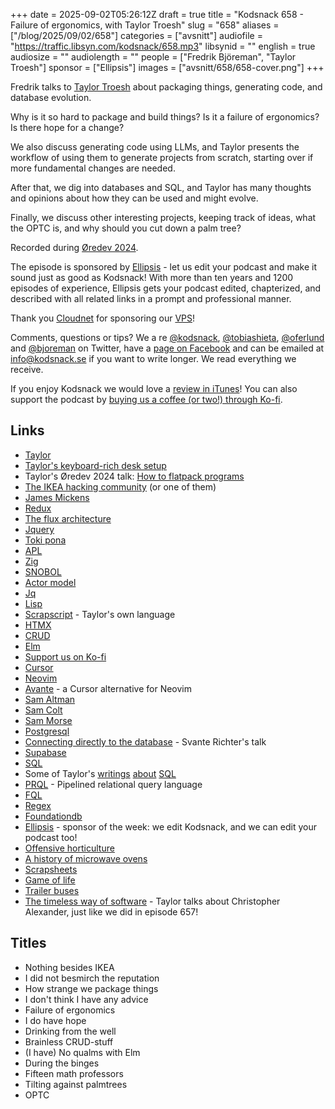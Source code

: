 +++
date = 2025-09-02T05:26:12Z
draft = true
title = "Kodsnack 658 - Failure of ergonomics, with Taylor Troesh"
slug = "658"
aliases = ["/blog/2025/09/02/658"]
categories = ["avsnitt"]
audiofile = "https://traffic.libsyn.com/kodsnack/658.mp3"
libsynid = ""
english = true
audiosize = ""
audiolength = ""
people = ["Fredrik Björeman", "Taylor Troesh"]
sponsor = ["Ellipsis"]
images = ["avsnitt/658/658-cover.png"]
+++

Fredrik talks to [Taylor Troesh](https://taylor.town/) about packaging things, generating code, and database evolution.

Why is it so hard to package and build things? Is it a failure of ergonomics? Is there hope for a change?

We also discuss generating code using LLMs, and Taylor presents the workflow of using them to generate projects from scratch, starting over if more fundamental changes are needed.

After that, we dig into databases and SQL, and Taylor has many thoughts and opinions about how they can be used and might evolve.

Finally, we discuss other interesting projects, keeping track of ideas, what the OPTC is, and why should you cut down a palm tree?

Recorded during [Øredev 2024](https://archive.oredev.org/2024/#/).

The episode is sponsored by [Ellipsis](http://www.ellipsis.se) - let us edit your podcast and make it sound just as good as Kodsnack! With more than ten years and 1200 episodes of experience, Ellipsis gets your podcast edited, chapterized, and described with all related links in a prompt and professional manner.

Thank you [Cloudnet](http://www.cloudnet.se) for sponsoring our [VPS](http://en.wikipedia.org/wiki/Virtual_private_server)!

Comments, questions or tips? We a	re [@kodsnack](https://www.twitter.com/kodsnack), [@tobiashieta](https://www.twitter.com/tobiashieta), [@oferlund](https://twitter.com/oferlund) and [@bjoreman](https://www.twitter.com/bjoreman) on Twitter, have a [page on Facebook](https://www.facebook.com/kodsnack) and can be emailed at [info@kodsnack.se](mailto:info@kodsnack.se) if you want to write longer. We read everything we receive.

If you enjoy Kodsnack we would love a [review in iTunes](http://itunes.apple.com/se/podcast/kodsnack/id561631498?l=en)! You can also support the podcast by <a href="https://ko-fi.com/kodsnack" rel="payment">buying us a coffee (or two!) through Ko-fi</a>.

## Links ##
* [Taylor](https://taylor.town/)
* [Taylor's keyboard-rich desk setup](https://hackerstations.com/setups/taylor_town/)
* Taylor's Øredev 2024 talk: [How to flatpack programs](https://www.youtube.com/watch?v=rJcQ45jKuN4&list=PLOUKmSqExtAFpg3krEd6CXr3uIyUgP97b&index=79)
* [The IKEA hacking community](https://ikeahackers.net/) (or one of them)
* [James Mickens](https://mickens.seas.harvard.edu/)
* [Redux](https://en.wikipedia.org/wiki/Redux_%28software%29)
* [The flux architecture](https://facebookarchive.github.io/flux/)
* [Jquery](https://en.wikipedia.org/wiki/JQuery)
* [Toki pona](https://www.tokipona.org/)
* [APL](https://en.wikipedia.org/wiki/APL_%28programming_language%29)
* [Zig](https://en.wikipedia.org/wiki/Zig_%28programming_language%29)
* [SNOBOL](https://en.wikipedia.org/wiki/SNOBOL)
* [Actor model](https://en.wikipedia.org/wiki/Actor_model)
* [Jq](https://jqlang.org/)
* [Lisp](https://en.wikipedia.org/wiki/Lisp_%28programming_language%29)
* [Scrapscript](https://scrapscript.org/) - Taylor's own language
* [HTMX](https://en.wikipedia.org/wiki/Htmx)
* [CRUD](https://en.wikipedia.org/wiki/Create,_read,_update_and_delete)
* [Elm](https://en.wikipedia.org/wiki/Elm_%28programming_language%29)
* [Support us on Ko-fi](https://ko-fi.com/kodsnack)
* [Cursor](https://en.wikipedia.org/wiki/Cursor_%28code_editor%29)
* [Neovim](https://neovim.io/)
* [Avante](https://github.com/yetone/avante.nvim) - a Cursor alternative for Neovim
* [Sam Altman](https://en.wikipedia.org/wiki/Sam_Altman)
* [Sam Colt](https://en.wikipedia.org/wiki/Samuel_Colt)
* [Sam Morse](https://en.wikipedia.org/wiki/Samuel_Morse)
* [Postgresql](https://en.wikipedia.org/wiki/PostgreSQL)
* [Connecting directly to the database](https://www.youtube.com/watch?v=Z_jqpe53T8M&list=PLOUKmSqExtAFpg3krEd6CXr3uIyUgP97b&index=110) - Svante Richter's talk
* [Supabase](https://supabase.com/)
* [SQL](https://en.wikipedia.org/wiki/SQL)
* Some of Taylor's [writings](https://taylor.town/array-concat-agg) [about](https://taylor.town/xml-sql) [SQL](https://taylor.town/flashcasts-srs-algo)
* [PRQL](https://prql-lang.org/) - Pipelined relational query language
* [FQL](https://learn.microsoft.com/en-us/sharepoint/dev/general-development/fast-query-language-fql-syntax-reference)
* [Regex](https://en.wikipedia.org/wiki/Regular_expression)
* [Foundationdb](https://www.foundationdb.org/)
* [Ellipsis](http://www.ellipsis.se) - sponsor of the week: we edit Kodsnack, and we can edit your podcast too!
* [Offensive horticulture](https://taylor.town/oh)
* [A history of microwave ovens](https://taylor.town/history-of-microwave-ovens)
* [Scrapsheets](https://taylor.town/better-spreadsheets)
* [Game of life](https://en.wikipedia.org/wiki/Conway%27s_Game_of_Life)
* [Trailer buses](https://en.wikipedia.org/wiki/Trailer_bus)
* [The timeless way of software](https://www.youtube.com/watch?v=wTv5kvuP1hI) - Taylor talks about Christopher Alexander, just like we did in episode 657!

## Titles ##
* Nothing besides IKEA
* I did not besmirch  the reputation
* How strange we package things
* I don't think I have any advice
* Failure of ergonomics
* I do have hope
* Drinking from the well
* Brainless CRUD-stuff
* (I have) No qualms with Elm
* During the binges
* Fifteen math professors
* Tilting against palmtrees
* OPTC